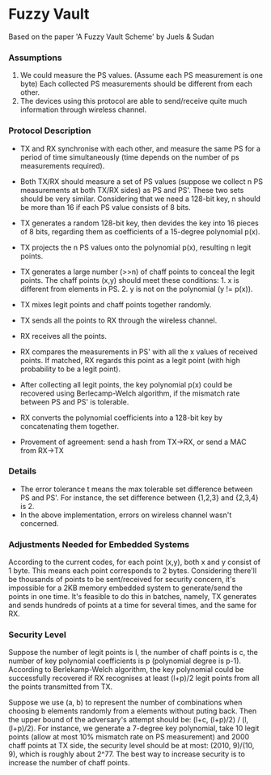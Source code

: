 # Fuzzy Vault

Based on the paper 'A Fuzzy Vault Scheme' by Juels & Sudan

### Assumptions
1. We could measure the PS values. (Assume each PS measurement is one byte) Each collected PS measurements should be different from each other.
2. The devices using this protocol are able to send/receive quite much information through wireless channel.

### Protocol Description
- TX and RX synchronise with each other, and measure the same PS for a period of time simultaneously (time depends on the number of ps measurements required).
- Both TX/RX should measure a set of PS values (suppose we collect n PS measurements at both TX/RX sides) as PS and PS'. These two sets should be very similar. Considering that we need a 128-bit key, n should be more than 16 if each PS value consists of 8 bits.
- TX generates a random 128-bit key, then devides the key into 16 pieces of 8 bits, regarding them as coefficients of a 15-degree polynomial p(x). 
- TX projects the n PS values onto the polynomial p(x), resulting n legit points.
- TX generates a large number (>>n) of chaff points to conceal the legit points. The chaff points (x,y) should meet these conditions: 1. x is different from elements in PS. 2. y is not on the polynomial (y != p(x)). 
- TX mixes legit points and chaff points together randomly. 
- TX sends all the points to RX through the wireless channel.
- RX receives all the points. 
- RX compares the measurements in PS' with all the x values of received points. If matched, RX regards this point as a legit point (with high probability to be a legit point).
- After collecting all legit points, the key polynomial p(x) could be recovered using Berlecamp-Welch algorithm, if the mismatch rate between PS and PS' is tolerable.
- RX converts the polynomial coefficients into a 128-bit key by concatenating them together.

- Provement of agreement: send a hash from TX->RX, or send a MAC from RX->TX

### Details

- The error tolerance t means the max tolerable set difference between PS and PS'. For instance, the set difference between {1,2,3} and {2,3,4} is 2.
- In the above implementation, errors on wireless channel wasn't concerned.

### Adjustments Needed for Embedded Systems

According to the current codes, for each point (x,y), both x and y consist of 1 byte. This means each point corresponds to 2 bytes. Considering there'll be thousands of points to be sent/received for security concern, it's impossible for a 2KB memory embedded system to generate/send the points in one time. It's feasible to do this in batches, namely, TX generates and sends hundreds of points at a time for several times, and the same for RX.

### Security Level

Suppose the number of legit points is l, the number of chaff points is c, the number of key polynomial coefficients is p (polynomial degree is p-1). According to Berlekamp-Welch algorithm, the key polynomial could be successfully recovered if RX recognises at least (l+p)/2 legit points from all the points transmitted from TX.  

Suppose we use (a, b) to represent the number of combinations when choosing b elements randomly from a elements without puting back. Then the upper bound of the adversary's attempt should be: (l+c, (l+p)/2) / (l, (l+p)/2). For instance, we generate a 7-degree key polynomial, take 10 legit points (allow at most 10% mismatch rate on PS measurement) and 2000 chaff points at TX side, the security level should be at most: (2010, 9)/(10, 9), which is roughly about 2^77. The best way to increase security is to increase the number of chaff points.
